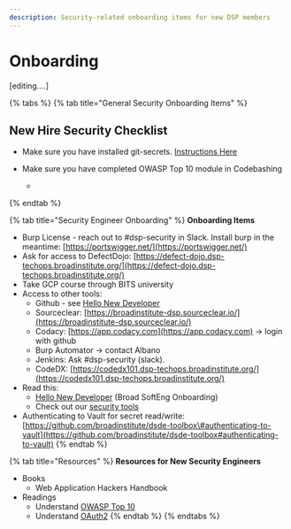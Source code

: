 ```yaml
---
description: Security-related onboarding items for new DSP members
---
```


# Onboarding

\[editing....\]

{% tabs %}
{% tab title="General Security Onboarding Items" %}
## New Hire Security Checklist

* Make sure you have installed git-secrets. [Instructions Here](https://github.com/broadinstitute/security-kb-gitbook/tree/a5348cc55c991761e37fc28083529f37b733ac4a/security-kb-gitbook/security_platform_categories/security_git.md#how-do-i-verify-git-secrets-works-on-my-machine)
* Make sure you have completed OWASP Top 10 module in Codebashing

  -
{% endtab %}

{% tab title="Security Engineer Onboarding" %}
**Onboarding Items**

* Burp License - reach out to \#dsp-security in Slack. Install burp in the meantime: [https://portswigger.net/](https://portswigger.net/)
* Ask for access to DefectDojo: [https://defect-dojo.dsp-techops.broadinstitute.org/](https://defect-dojo.dsp-techops.broadinstitute.org/)
* Take GCP course through BITS university
* Access to other tools:
  * Github - see [Hello New Developer](https://broadinstitute.atlassian.net/wiki/spaces/GAWB/pages/68518231/Hello+new+developer)
  * Sourceclear: [https://broadinstitute-dsp.sourceclear.io/](https://broadinstitute-dsp.sourceclear.io/)
  * Codacy: [https://app.codacy.com](https://app.codacy.com) -&gt; login with github
  * Burp Automator -&gt; contact Albano
  * Jenkins: Ask \#dsp-security \(slack\).
  * CodeDX: [https://codedx101.dsp-techops.broadinstitute.org/](https://codedx101.dsp-techops.broadinstitute.org/)
* Read this:
  * [Hello New Developer](https://broadinstitute.atlassian.net/wiki/spaces/GAWB/pages/68518231/Hello+new+developer) \(Broad SoftEng Onboarding\)
  * Check out our [security tools](../appsec-team-internal/appsec-team-internal/security-tools.md)
* Authenticating to Vault for secret read/write: [https://github.com/broadinstitute/dsde-toolbox\#authenticating-to-vault](https://github.com/broadinstitute/dsde-toolbox#authenticating-to-vault)
{% endtab %}

{% tab title="Resources" %}
**Resources for New Security Engineers**

* Books
  * Web Application Hackers Handbook
* Readings
  * Understand [OWASP Top 10](https://www.owasp.org/index.php/Category:OWASP_Top_Ten_Project)
  * Understand [OAuth2](http://www.bubblecode.net/en/2016/01/22/understanding-oauth2/)
{% endtab %}
{% endtabs %}

